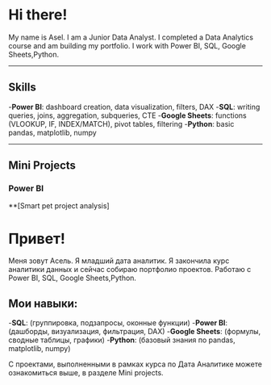 # Hi there!
My name is Asel. I am a Junior Data Analyst. I completed a Data Analytics course and am building my portfolio.
I work with Power BI, SQL, Google Sheets,Python.
___
## Skills
-**Power BI**: dashboard creation, data visualization, filters, DAX
-**SQL**: writing queries, joins, aggregation, subqueries, CTE
-**Google Sheets**: functions (VLOOKUP, IF, INDEX/MATCH), pivot tables, filtering
-**Python**: basic pandas, matplotlib, numpy
___
## Mini Projects

### Power BI
**[Smart pet project analysis]

# Привет!
Меня зовут Асель. Я младший дата аналитик. Я закончила курс аналитики данных и сейчас собираю портфолио проектов. Работаю с 
Power BI, SQL, Google Sheets,Python.

## Мои навыки: 
-**SQL**: (группировка, подзапросы, оконные функции)
-**Power BI**: (дашборды, визуализация, фильтрация, DAX)
-**Google Sheets**: (формулы, сводные таблицы, графики)
-**Python**: (базовый знания по pandas, matplotlib, numpy)

С проектами, выполненными в рамках курса по Дата Аналитике можете ознакомиться выше, в разделе Mini projects. 
